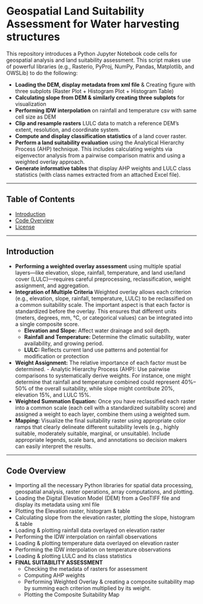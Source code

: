 # Geospatial Land Suitability Assessment for Water harvesting structures

This repository introduces a Python Jupyter Notebook code cells for geospatial analysis and land suitability assessment. This script makes use of powerful libraries (e.g., Rasterio, PyProj, NumPy, Pandas, Matplotlib, and OWSLib) to do the following:
- **Loading the DEM, display metadata from xml file** & Creating figure with three subplots (Raster Plot + Histogram Plot + Histogram Table)
- **Calculating slope from DEM & similarly creating three subplots** for visualization
- **Performing IDW interpolation** on rainfall and temperature csv with same cell size as DEM
- **Clip and resample rasters** LULC data to match a reference DEM’s extent, resolution, and coordinate system.
- **Compute and display classification statistics** of a land cover raster.
- **Perform a land suitability evaluation** using the Analytical Hierarchy Process (AHP) technique. This includes calculating weights via eigenvector analysis from a pairwise comparison matrix and using a weighted overlay approach.
- **Generate informative tables** that display AHP weights and LULC class statistics (with class names extracted from an attached Excel file).

---

## Table of Contents

- [Introduction](#introduction)
- [Code Overview](#code-overview)
- [License](#license)


---

## Introduction
- **Performing a weighted overlay assessment** using multiple spatial layers—like elevation, slope, rainfall, temperature, and land use/land cover (LULC)—requires careful preprocessing, reclassification, weight assignment, and aggregation.
- **Integration of Multiple Criteria** Weighted overlay allows each criterion (e.g., elevation, slope, rainfall, temperature, LULC) to be reclassified on a common suitability scale. The important aspect is that each factor is standardized before the overlay. This ensures that different units (meters, degrees, mm, °C, or categorical values) can be integrated into a single composite score.
  - **Elevation and Slope:** Affect water drainage and soil depth.
  - **Rainfall and Temperature:** Determine the climatic suitability, water availability, and growing period.
  - **LULC:** Reflects current land use patterns and potential for modification or protection
- **Weight Assignment:** The relative importance of each factor must be determined. - Analytic Hierarchy Process (AHP): Use pairwise comparisons to systematically derive weights. For instance, one might determine that rainfall and temperature combined could represent 40%–50% of the overall suitability, while slope might contribute 20%, elevation 15%, and LULC 15%.
- **Weighted Summation Equation:** Once you have reclassified each raster into a common scale (each cell with a standardized suitability score) and assigned a weight to each layer, combine them using a weighted sum.
- **Mapping:** Visualize the final suitability raster using appropriate color ramps that clearly delineate different suitability levels (e.g., highly suitable, moderately suitable, marginal, or unsuitable). Include appropriate legends, scale bars, and annotations so decision makers can easily interpret the results.


---

## Code Overview
-  Importing all the necessary Python libraries for spatial data processing, geospatial analysis, raster operations, array computations, and plotting.
-  Loading the Digital Elevation Model (DEM) from a GeoTIFF file and display its metadata using xml file
-  Plotting the Elevation raster, histogram & table
-  Calculating slope from the elevation raster, plotting the slope, histogram & table
-  Loading & plotting rainfall data overlayed on elevation raster
-  Performing the IDW interpolation on rainfall observations
-  Loading & plotting temperature data overlayed on elevation raster
-  Performing the IDW interpolation on temperature observations
-  Loading & plotting LULC and its class statistics
-  **FINAL SUITABILITY ASSESSMENT**
   - Checking the metadata of rasters for assessment
   - Computing AHP weights
   - Performing Weighted Overlay & creating a composite suitability map by summing each criterion multiplied by its weight.
   - Plotting the Composite Suitability Map
